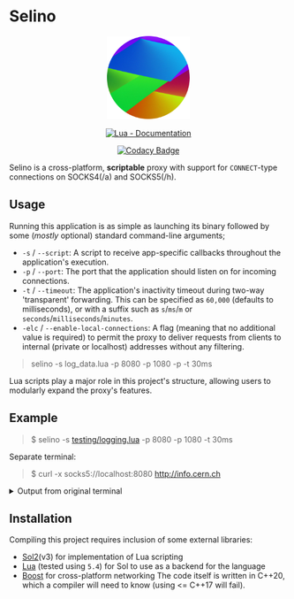 # Selino
<p align="center">
<img src="./logo.png" width=150>
</p>


<span align="center">

[![Lua - Documentation](https://img.shields.io/badge/Lua_API-Documentation-blue?style=for-the-badge)](https://proxy-application.gitbook.io/ "Go to project documentation")

[![Codacy Badge](https://app.codacy.com/project/badge/Grade/6f240593371b40e6a254af93da5816be)](https://app.codacy.com/gh/michaellrowley/Selino/dashboard?utm_source=gh&utm_medium=referral&utm_content=&utm_campaign=Badge_grade)

</span>

Selino is a cross-platform, **scriptable** proxy with support for ``CONNECT``-type connections on SOCKS4(/a) and SOCKS5(/h).

## Usage
Running this application is as simple as launching its binary followed by some (*mostly* optional) standard command-line arguments;
- ``-s`` / ``--script``: A script to receive app-specific callbacks throughout the application's execution.
- ``-p`` / ``--port``: The port that the application should listen on for incoming connections.
- ``-t`` / ``--timeout``: The application's inactivity timeout during two-way 'transparent' forwarding. This can be specified as ``60,000`` (defaults to milliseconds), or with a suffix such as ``s``/``ms``/``m`` or ``seconds``/``milliseconds``/``minutes``.
- ``-elc`` / ``--enable-local-connections``: A flag (meaning that no additional value is required) to permit the proxy to deliver requests from clients to internal (private or localhost) addresses without any filtering.
> selino -s log_data.lua -p 8080 -p 1080 -p  -t 30ms

Lua scripts play a major role in this project's structure, allowing users to modularly expand the proxy's features.

## Example
> $ selino -s [testing/logging.lua](./testing/logging.lua) -p 8080 -p 1080 -t 30ms

Separate terminal:
> $ curl -x socks5://localhost:8080 http://info.cern.ch

<details>
<summary>
Output from original terminal
</summary>

```bash
Initialization function called in logging.lua
Received a connection on local '127.0.0.1:8080' from '127.0.0.1:62173'
Packet received:
	Protocol: 'SOCKS5'
	Packet Index: '0'
	Local Endpoint: '127.0.0.1:8080'
	Remote Endpoint: '127.0.0.1'
	Remote Port: '62173'
	Raw Packet: '\x05\x02\x00\x01'
Packet received:
	Protocol: 'SOCKS5'
	Packet Index: '1'
	Local Endpoint: '127.0.0.1:8080'
	Remote Endpoint: '127.0.0.1'
	Remote Port: '62173'
	Raw Packet: '\x05\x01\x00\x01\xbc\xb8\x15\x6c\x00\x50\x00\x00\x00\x00\x00\x00\x00\x00\x00\x00\x00\x00\x00\x00\x00\x00\x00\x00\x00\x00\x00\x00\x00\x00\x00\x00\x00\x00\x00\x00\x00\x00\x00\x00\x00\x00\x00\x00\x00\x00\x00\x00\x00\x00\x00\x00\x00\x00\x00\x00\x00\x00\x00\x00\x00\x00\x00\x00\x00\x00\x00\x00\x00\x00\x00\x00\x00\x00\x00\x00\x00\x00\x00\x00\x00\x00\x00\x00\x00\x00\x00\x00\x00\x00\x00\x00\x00\x00\x00\x00\x00\x00\x00\x00\x00\x00\x00\x00\x00\x00\x00\x00\x00\x00\x00\x00\x00\x00\x00\x00\x00\x00\x00\x00\x00\x00\x00\x00\x00\x00\x00\x00\x00\x00\x00\x00\x00\x00\x00\x00\x00\x00\x00\x00\x00\x00\x00\x00\x00\x00\x00\x00\x00\x00\x00\x00\x00\x00\x00\x00\x00\x00\x00\x00\x00\x00\x00\x00\x00\x00\x00\x00\x00\x00\x00\x00\x00\x00\x00\x00\x00\x00\x00\x00\x00\x00\x00\x00\x00\x00\x00\x00\x00\x00\x00\x00\x00\x00\x00\x00\x00\x00\x00\x00\x00\x00\x00\x00\x00\x00\x00\x00\x00\x00\x00\x00\x00\x00\x00\x00\x00\x00\x00\x00\x00\x00\x00\x00\x00\x00\x00\x00\x00\x00\x00\x00\x00\x00\x00\x00\x00\x00\x00\x00\x00\x00\x00\x00\x00\x00\x00\x00\x00\x00\x00\x00\x00\x00\x00\x00\x00\x00'
Received a SOCKS5 request:
	Incoming Port: 'nil'
	Incoming Endpoint: '127.0.0.1:62173'
	Command: 'CONNECT'
	Destination: '188.184.21.108:80'
Forwarding '76' bytes ('127.0.0.1:62173' ==> '188.184.21.108:80':
	Raw Data: '\x47\x45\x54\x20\x2f\x20 ... \x2a\x0d\x0a\x0d\x0a')
Forwarding '878' bytes ('188.184.21.108:80' ==> '127.0.0.1:62173':
	Raw Data: '\x48\x54\x54\x50\x2f\x31 ... \x74\x6d\x6c\x3e\x0a')
Tunnel ('127.0.0.1:62173' <==> '188.184.21.108:80') has been closed
Terminated a connection on local '127.0.0.1:8080' from '127.0.0.1:62173'
```
</details>

## Installation
Compiling this project requires inclusion of some external libraries:
- [Sol2](https://github.com/ThePhD/sol2)(v3) for implementation of Lua scripting
- [Lua](https://www.lua.org/download.html) (tested using ``5.4``) for Sol to use as a backend for the language
- [Boost](https://www.boost.org/) for cross-platform networking
The code itself is written in C++20, which a compiler will need to know (using <= C++17 will fail).
